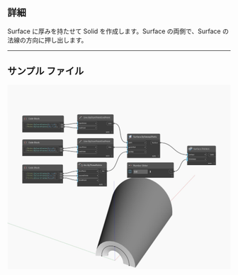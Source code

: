 ## 詳細
Surface に厚みを持たせて Solid を作成します。Surface の両側で、Surface の法線の方向に押し出します。
___
## サンプル ファイル

![Thicken (thickness)](./Autodesk.DesignScript.Geometry.Surface.Thicken(thickness)_img.jpg)

